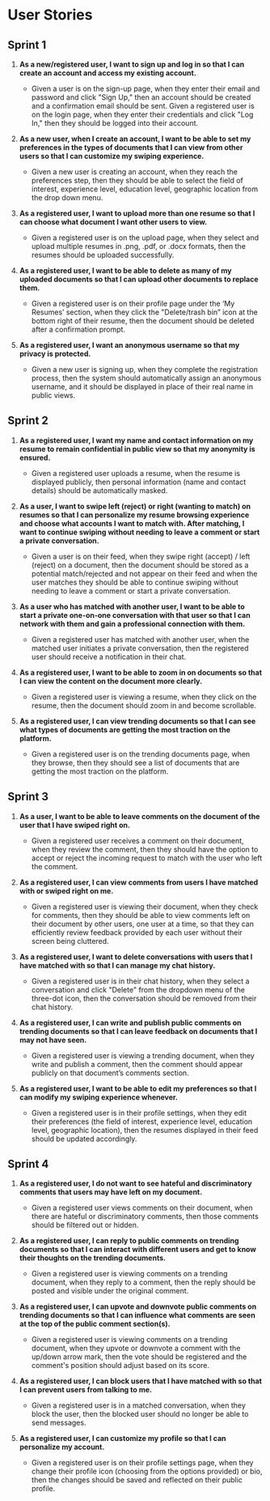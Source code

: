 # User Stories

## Sprint 1

1. **As a new/registered user, I want to sign up and log in so that I can create an account and access my existing account.**

    - Given a user is on the sign-up page, when they enter their email and password and click "Sign Up," then an account should be created and a confirmation email should be sent. Given a registered user is on the login page, when they enter their credentials and click "Log In," then they should be logged into their account.

2. **As a new user, when I create an account, I want to be able to set my preferences in the types of documents that I can view from other users so that I can customize my swiping experience.**

    - Given a new user is creating an account, when they reach the preferences step, then they should be able to select the field of interest, experience level, education level, geographic location from the drop down menu.

3. **As a registered user, I want to upload more than one resume so that I can choose what document I want other users to view.**

    - Given a registered user is on the upload page, when they select and upload multiple resumes in .png, .pdf, or .docx formats, then the resumes should be uploaded successfully.

4. **As a registered user, I want to be able to delete as many of my uploaded documents so that I can upload other documents to replace them.**

    - Given a registered user is on their profile page under the ‘My Resumes’ section, when they click the "Delete/trash bin” icon at the bottom right of their resume, then the document should be deleted after a confirmation prompt.

5. **As a registered user, I want an anonymous username so that my privacy is protected.**

    - Given a new user is signing up, when they complete the registration process, then the system should automatically assign an anonymous username, and it should be displayed in place of their real name in public views.

## Sprint 2

1. **As a registered user, I want my name and contact information on my resume to remain confidential in public view so that my anonymity is ensured.**

    - Given a registered user uploads a resume, when the resume is displayed publicly, then personal information (name and contact details) should be automatically masked.

2. **As a user, I want to swipe left (reject) or right (wanting to match) on resumes so that I can personalize my resume browsing experience and choose what accounts I want to match with. After matching, I want to continue swiping without needing to leave a comment or start a private conversation.**

    - Given a user is on their feed, when they swipe right (accept) / left (reject) on a document, then the document should be stored as a potential match/rejected and not appear on their feed and when the user matches they should be able to continue swiping without needing to leave a comment or start a private conversation.

3. **As a user who has matched with another user, I want to be able to start a private one-on-one conversation with that user so that I can network with them and gain a professional connection with them.**

    - Given a registered user has matched with another user, when the matched user initiates a private conversation, then the registered user should receive a notification in their chat.

4. **As a registered user, I want to be able to zoom in on documents so that I can view the content on the document more clearly.**

    - Given a registered user is viewing a resume, when they click on the resume, then the document should zoom in and become scrollable.

5. **As a registered user, I can view trending documents so that I can see what types of documents are getting the most traction on the platform.**

    - Given a registered user is on the trending documents page, when they browse, then they should see a list of documents that are getting the most traction on the platform.

## Sprint 3

1. **As a user, I want to be able to leave comments on the document of the user that I have swiped right on.**

    - Given a registered user receives a comment on their document, when they review the comment, then they should have the option to accept or reject the incoming request to match with the user who left the comment.

2. **As a registered user, I can view comments from users I have matched with or swiped right on me.**

    - Given a registered user is viewing their document, when they check for comments, then they should be able to view comments left on their document by other users, one user at a time, so that they can efficiently review feedback provided by each user without their screen being cluttered.

3. **As a registered user, I want to delete conversations with users that I have matched with so that I can manage my chat history.**

    - Given a registered user is in their chat history, when they select a conversation and click "Delete" from the dropdown menu of the three-dot icon, then the conversation should be removed from their chat history.

4. **As a registered user, I can write and publish public comments on trending documents so that I can leave feedback on documents that I may not have seen.**

    - Given a registered user is viewing a trending document, when they write and publish a comment, then the comment should appear publicly on that document’s comments section.

5. **As a registered user, I want to be able to edit my preferences so that I can modify my swiping experience whenever.**

    - Given a registered user is in their profile settings, when they edit their preferences (the field of interest, experience level, education level, geographic location), then the resumes displayed in their feed should be updated accordingly.

## Sprint 4

1. **As a registered user, I do not want to see hateful and discriminatory comments that users may have left on my document.**

    - Given a registered user views comments on their document, when there are hateful or discriminatory comments, then those comments should be filtered out or hidden.

2. **As a registered user, I can reply to public comments on trending documents so that I can interact with different users and get to know their thoughts on the trending documents.**

    - Given a registered user is viewing comments on a trending document, when they reply to a comment, then the reply should be posted and visible under the original comment.

3. **As a registered user, I can upvote and downvote public comments on trending documents so that I can influence what comments are seen at the top of the public comment section(s).**

    - Given a registered user is viewing comments on a trending document, when they upvote or downvote a comment with the up/down arrow mark, then the vote should be registered and the comment's position should adjust based on its score.

4. **As a registered user, I can block users that I have matched with so that I can prevent users from talking to me.**

    - Given a registered user is in a matched conversation, when they block the user, then the blocked user should no longer be able to send messages.

5. **As a registered user, I can customize my profile so that I can personalize my account.**

    - Given a registered user is on their profile settings page, when they change their profile icon (choosing from the options provided) or bio, then the changes should be saved and reflected on their public profile.
